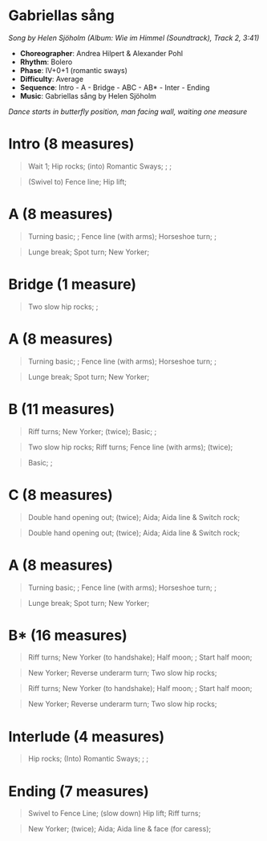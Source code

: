 # Gabriellas sång
*Song by Helen Sjöholm (Album: Wie im Himmel (Soundtrack), Track 2, 3:41)*

* **Choreographer**: Andrea Hilpert & Alexander Pohl
* **Rhythm**: Bolero
* **Phase**: IV+0+1 (romantic sways)
* **Difficulty**: Average
* **Sequence**: Intro - A - Bridge - ABC - AB* - Inter - Ending
* **Music**: Gabriellas sång by Helen Sjöholm

*Dance starts in butterfly position, man facing wall, waiting one measure*

# Intro (8 measures)

> Wait 1; Hip rocks; (into) Romantic Sways; ; ;

> (Swivel to) Fence line; Hip lift;

# A (8 measures)

> Turning basic; ; Fence line (with arms); Horseshoe turn; ;

> Lunge break; Spot turn; New Yorker;

# Bridge (1 measure)

> Two slow hip rocks; ;

# A (8 measures)

> Turning basic; ; Fence line (with arms); Horseshoe turn; ;

> Lunge break; Spot turn; New Yorker;

# B (11 measures)

> Riff turns; New Yorker; (twice); Basic; ;

> Two slow hip rocks; Riff turns; Fence line (with arms); (twice);

> Basic; ;

# C (8 measures)

> Double hand opening out; (twice); Aida; Aida line & Switch rock;

> Double hand opening out; (twice); Aida; Aida line & Switch rock;

# A (8 measures)

> Turning basic; ; Fence line (with arms); Horseshoe turn; ;

> Lunge break; Spot turn; New Yorker;

# B* (16 measures)

> Riff turns; New Yorker (to handshake); Half moon; ; Start half moon;

> New Yorker; Reverse underarm turn; Two slow hip rocks;

> Riff turns; New Yorker (to handshake); Half moon; ; Start half moon;

> New Yorker; Reverse underarm turn; Two slow hip rocks;

# Interlude (4 measures)

> Hip rocks; (Into) Romantic Sways; ; ;

# Ending (7 measures)

> Swivel to Fence Line; (slow down) Hip lift; Riff turns;

> New Yorker; (twice); Aida; Aida line & face (for caress);

<meta name="x:audio-file" content="h/Helen Sjöholm/Helen Sjöholm, Stefan Nilsson, Backa Hans Ericsson & Johan Löfcrantz - Gabriella's Song.mp3">